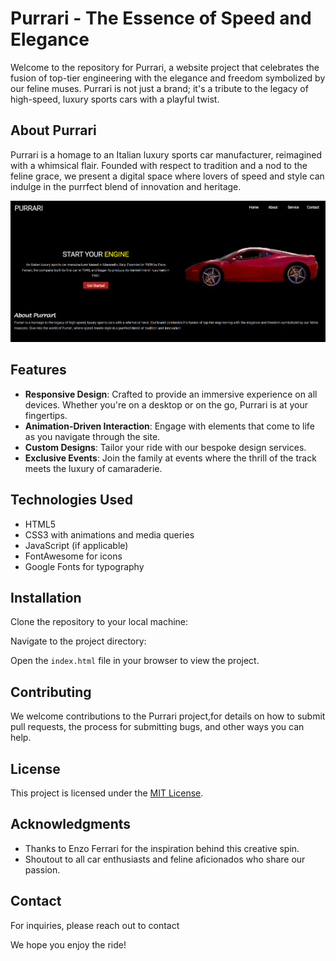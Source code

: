 # Purrari - The Essence of Speed and Elegance

Welcome to the repository for Purrari, a website project that celebrates the fusion of top-tier engineering with the elegance and freedom symbolized by our feline muses. Purrari is not just a brand; it's a tribute to the legacy of high-speed, luxury sports cars with a playful twist.

## About Purrari

Purrari is a homage to an Italian luxury sports car manufacturer, reimagined with a whimsical flair. Founded with respect to tradition and a nod to the feline grace, we present a digital space where lovers of speed and style can indulge in the purrfect blend of innovation and heritage.

![Purrari Home Screenshot](preview.png)

## Features

- **Responsive Design**: Crafted to provide an immersive experience on all devices. Whether you're on a desktop or on the go, Purrari is at your fingertips.
- **Animation-Driven Interaction**: Engage with elements that come to life as you navigate through the site.
- **Custom Designs**: Tailor your ride with our bespoke design services.
- **Exclusive Events**: Join the family at events where the thrill of the track meets the luxury of camaraderie.

## Technologies Used

- HTML5
- CSS3 with animations and media queries
- JavaScript (if applicable)
- FontAwesome for icons
- Google Fonts for typography

## Installation

Clone the repository to your local machine:


Navigate to the project directory:


Open the `index.html` file in your browser to view the project.

## Contributing

We welcome contributions to the Purrari project,for details on how to submit pull requests, the process for submitting bugs, and other ways you can help.

## License

This project is licensed under the [MIT License](LICENSE.md).

## Acknowledgments

- Thanks to Enzo Ferrari for the inspiration behind this creative spin.
- Shoutout to all car enthusiasts and feline aficionados who share our passion.

## Contact

For inquiries, please reach out to contact

We hope you enjoy the ride!

